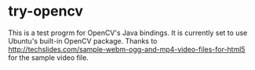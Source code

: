 # try-opencv
This is a test progrm for OpenCV's Java bindings.
It is currently set to use Ubuntu's built-in OpenCV package.
Thanks to http://techslides.com/sample-webm-ogg-and-mp4-video-files-for-html5 for the sample video file.

